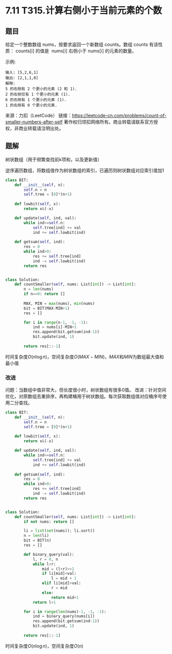 # 7.11 T315.计算右侧小于当前元素的个数

## 题目
给定一个整数数组 nums，按要求返回一个新数组 counts。数组 counts 有该性质： counts[i] 的值是  nums[i] 右侧小于 nums[i] 的元素的数量。

示例:
```
输入: [5,2,6,1]
输出: [2,1,1,0] 
解释:
5 的右侧有 2 个更小的元素 (2 和 1).
2 的右侧仅有 1 个更小的元素 (1).
6 的右侧有 1 个更小的元素 (1).
1 的右侧有 0 个更小的元素.
```
来源：力扣（LeetCode）
链接：https://leetcode-cn.com/problems/count-of-smaller-numbers-after-self
著作权归领扣网络所有。商业转载请联系官方授权，非商业转载请注明出处。

## 题解
树状数组（用于频繁查找前k项和，以及更新值）

逆序遍历数组，将数组值作为树状数组的索引，已遍历则树状数组对应索引值加1

```python
class BIT:
    def __init__(self, n):
        self.n = n
        self.tree = [0]*(n+1)
    
    def lowbit(self, x):
        return x&(-x)

    def update(self, ind, val):
        while ind<=self.n:
            self.tree[ind] += val
            ind += self.lowbit(ind)
        
    def getsum(self, ind):
        res = 0
        while ind>0:
            res += self.tree[ind]
            ind -= self.lowbit(ind)
        return res


class Solution:
    def countSmaller(self, nums: List[int]) -> List[int]:
        n = len(nums)
        if n==0: return []
        
        MAX, MIN = max(nums), min(nums)
        bit = BIT(MAX-MIN+1)
        res = []

        for i in range(n-1, -1, -1):
            ind = nums[i]-MIN+1
            res.append(bit.getsum(ind-1))
            bit.update(ind, 1)
    
        return res[::-1]
```
时间复杂度$O(n\log{n})$，空间复杂度$O(MAX-MIN)$，$MAX$和$MIN$为数组最大值和最小值


### 改进
问题：当数组中值非常大，但长度很小时，树状数组有很多0值。
改进：针对空间优化，对原数组去重排序，再构建桶用于树状数组。每次获取数组值对应桶序号使用二分查找。

```python
class BIT:
    def __init__(self, n):
        self.n = n
        self.tree = [0]*(n+1)
    
    def lowbit(self, x):
        return x&(-x)

    def update(self, ind, val):
        while ind<=self.n:
            self.tree[ind] += val
            ind += self.lowbit(ind)
        
    def getsum(self, ind):
        res = 0
        while ind>0:
            res += self.tree[ind]
            ind -= self.lowbit(ind)
        return res


class Solution:
    def countSmaller(self, nums: List[int]) -> List[int]:
        if not nums: return []

        li = list(set(nums)); li.sort()
        n = len(li)
        bit = BIT(n)
        res = []

        def binary_query(val):
            l, r = 0, n
            while l<r:
                mid = (l+r)>>1
                if li[mid]<val:
                    l = mid + 1
                elif li[mid]>val:
                    r = mid
                else:
                    return mid+1
            return l+1

        for i in range(len(nums)-1, -1, -1):
            ind = binary_query(nums[i])
            res.append(bit.getsum(ind-1))
            bit.update(ind, 1)
    
        return res[::-1]
```

时间复杂度$O(n\log{n})$，空间复杂度$O(n)$
